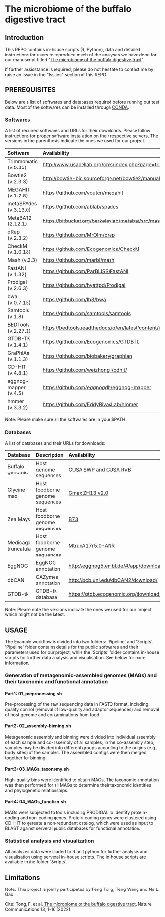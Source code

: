 # The microbiome of the buffalo digestive tract

## Introduction

This REPO contains in-house scripts (R, Python), data and detailed instructions for users to reproduce much of the analyses we have done for our manuscript titled "[The microbiome of the buffalo digestive tract](https://doi.org/10.1038/s41467-022-28402-9)".

If further assisstance is required, please do not hesitate to contact me by raise an issue in the "Issues" section of this REPO.

## PREREQUISITES

Below are a list of softwares and databases required before running out test data. Most of the softwares can be installed through [CONDA](https://www.anaconda.com/products/individual).

### Softwares

A list of required softwares and URLs for their downloads. Please follow instructions for proper software installation on their respective servers. The versions in the parenthesis indicate the ones we used for our project.

|Software|Availability|
|:--------|:-----------|
|Trimmomatic (v.0.35)|http://www.usadellab.org/cms/index.php?page=trimmomatic|
|Bowtie2 (v.2.3.3)|http://bowtie-bio.sourceforge.net/bowtie2/manual.shtml|
|MEGAHIT (v.1.2.8)|https://github.com/voutcn/megahit|
|metaSPAdes (v.3.13.0)|https://github.com/ablab/spades|
|MetaBAT2 (2.12.1)|https://bitbucket.org/berkeleylab/metabat/src/master/|
|dRep (v.2.3.2)|https://github.com/MrOlm/drep|
|CheckM (v.1.0.18)|https://github.com/Ecogenomics/CheckM|
|Mash (v.2.3)|https://github.com/marbl/mash|
|FastANI (v.1.32)|https://github.com/ParBLiSS/FastANI|
|Prodigal (v.2.6.3)|https://github.com/hyattpd/Prodigal|
|bwa (v.0.7.15)|https://github.com/lh3/bwa|
|Samtools (v.1.8)|https://github.com/samtools/samtools|
|BEDTools (v.2.27.1)|https://bedtools.readthedocs.io/en/latest/content/installation.html|
|GTDB-TK (v.1.4.1)|https://github.com/Ecogenomics/GTDBTk|
|GraPhlAn (v.1.1.3)|https://github.com/biobakery/graphlan|
|CD-HIT (v.4.8.1)|https://github.com/weizhongli/cdhit/|
|eggnog-mapper (v.4.5)|https://github.com/eggnogdb/eggnog-mapper|
|hmmer (v.3.3.2)|https://github.com/EddyRivasLab/hmmer|

Note: Please make sure all the softwares are in your $PATH.

### Databases

A list of databases and their URLs for downloads:

|Database|Description|Availability|
|:--------|:-----------|:------------|
|Buffalo genomic|Host genome sequences|[CUSA SWP](https://bigd.big.ac.cn/gwh/Assembly/262/show) and [CUSA RVB](https://bigd.big.ac.cn/gwh/Assembly/261/show)|
|Glycine max|Host foodborne genome sequences|[Gmax ZH13 v2.0](https://bigd.big.ac.cn/gwh/Assembly/652/show)|
|Zea Mays|Host foodborne genome sequences|[B73](https://www.ncbi.nlm.nih.gov/nuccore/LPUQ00000000)|
|Medicago truncatula|Host foodborne genome sequences|[MtrunA17r5.0-ANR](https://www.ncbi.nlm.nih.gov/assembly/GCF_003473485.1/)|
|EggNOG|EggNOG annotation|http://eggnog5.embl.de/#/app/downloads|
|dbCAN|CAZymes annotation|http://bcb.unl.edu/dbCAN2/download/|
|GTDB-tk|GTDB-tk database|https://gtdb.ecogenomic.org/downloads|

Note: Please note the versions indicate the ones we used for our project, which might not be the latest.

## USAGE

The Example workflow is divided into two folders: 'Pipeline' and 'Scripts'. 'Pipeline' folder contains details for the public softwares and their parameters used for our project, while the 'Scripts' folder contains in-house scripts for further data analysis and visualisation. See below for more information.

### Generation of metagenomic-assembled genomes (MAGs) and their taxonomic and functional annotation

#### Part1: 01_preprocessing.sh

Pre-processing of the raw sequencing data in FASTQ format, including quality control (removal of low-quality and adaptor sequences) and removal of host genome and contaminations from food.

#### Part2: 02_assembly-binning.sh

Metagenomic assembly and binning were divided into individual assembly of each sample and co-assembly of all samples; in the co-assembly step, samples may be divided into different groups according to the origins (e.g., body sites) of the samples. The assembled contigs were then merged together for binning.

#### Part3: 03_MAGs_taxonomy.sh

High-quality bins were identified to obtain MAGs. The taxonomic annotation was then performed for all MAGs to determine their taxonomic identities and phylogenetic relationships.

#### Part4: 04_MAGs_function.sh

MAGs were subjected to tools including PRODIGAL to identify protein-coding and non-coding genes. Protein-coding genes were clustered using CD-HIT to gereate a non-redundant catelog, which were used as input to BLAST against serveral public databases for functional annotation.

### Statistical analysis and visualization

All analyzed data were loaded to R and python for further analysis and visualisation using serveral in-house scripts. The in-house scripts are available in the folder 'Scripts'.

## Limitations

Note: This project is jointly participated by Feng Tong, Teng Wang and Na L. Gao.

Cite: Tong, F. et al. [The microbiome of the buffalo digestive tract](https://doi.org/10.1038/s41467-022-28402-9). Nature Communications 13, 1-16 (2022).

